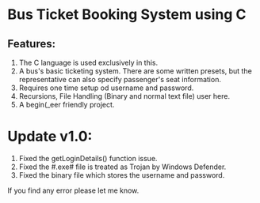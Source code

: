# Bus Ticket Booking System using C
## Features: 
1. The C language is used exclusively in this.
2. A bus's basic ticketing system. There are some written presets, but the representative can also specify passenger's seat information.
3. Requires one time setup od username and password.
4. Recursions, File Handling (Binary and normal text file) user here.
5. A begin(_eer friendly project.

# Update v1.0:
1. Fixed the getLoginDetails() function issue.
2. Fixed the #.exe# file is treated as Trojan by Windows Defender.
3. Fixed the binary file which stores the username and password. 

If you find any error please let me know.
